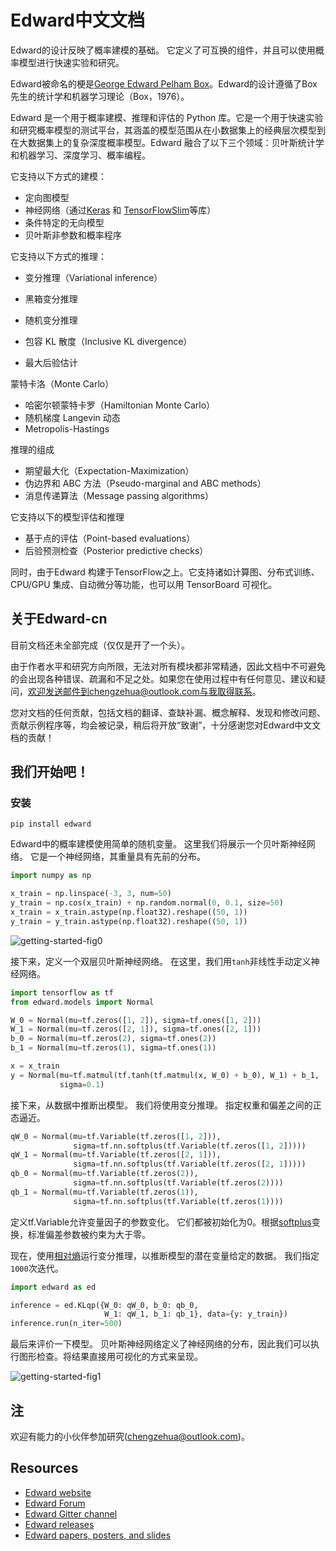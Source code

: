 # Edward中文文档

Edward的设计反映了概率建模的基础。 它定义了可互换的组件，并且可以使用概率模型进行快速实验和研究。

Edward被命名的梗是[George Edward Pelham Box](https://en.wikipedia.org/wiki/George_E._P._Box)。Edward的设计遵循了Box先生的统计学和机器学习理论（Box，1976）。

Edward 是一个用于概率建模、推理和评估的 Python 库。它是一个用于快速实验和研究概率模型的测试平台，其涵盖的模型范围从在小数据集上的经典层次模型到在大数据集上的复杂深度概率模型。Edward 融合了以下三个领域：贝叶斯统计学和机器学习、深度学习、概率编程。

它支持以下方式的建模：

- 定向图模型
- 神经网络（通过[Keras](http://keras.io) 和 [TensorFlowSlim](https://github.com/tensorflow/tensorflow/tree/master/tensorflow/contrib/slim)等库）
- 条件特定的无向模型
- 贝叶斯非参数和概率程序

它支持以下方式的推理：

- 变分推理（Variational inference）


- 黑箱变分推理
- 随机变分推理
- 包容 KL 散度（Inclusive KL divergence）
- 最大后验估计

蒙特卡洛（Monte Carlo）

- 哈密尔顿蒙特卡罗（Hamiltonian Monte Carlo）
- 随机梯度 Langevin 动态
- Metropolis-Hastings

推理的组成

- 期望最大化（Expectation-Maximization）
- 伪边界和 ABC 方法（Pseudo-marginal and ABC methods）
- 消息传递算法（Message passing algorithms）

它支持以下的模型评估和推理

- 基于点的评估（Point-based evaluations）
- 后验预测检查（Posterior predictive checks）

同时，由于Edward 构建于TensorFlow之上。它支持诸如计算图、分布式训练、CPU/GPU 集成、自动微分等功能，也可以用 TensorBoard 可视化。

## 关于Edward-cn

目前文档还未全部完成（仅仅是开了一个头）。

由于作者水平和研究方向所限，无法对所有模块都非常精通，因此文档中不可避免的会出现各种错误、疏漏和不足之处。如果您在使用过程中有任何意见、建议和疑问，欢迎发送邮件到chengzehua@outlook.com与我取得联系。

您对文档的任何贡献，包括文档的翻译、查缺补漏、概念解释、发现和修改问题、贡献示例程序等，均会被记录，稍后将开放“致谢”，十分感谢您对Edward中文文档的贡献！

## 我们开始吧！

### 安装

```
pip install edward
```

Edward中的概率建模使用简单的随机变量。 这里我们将展示一个贝叶斯神经网络。 它是一个神经网络，其重量具有先前的分布。

```python
import numpy as np

x_train = np.linspace(-3, 3, num=50)
y_train = np.cos(x_train) + np.random.normal(0, 0.1, size=50)
x_train = x_train.astype(np.float32).reshape((50, 1))
y_train = y_train.astype(np.float32).reshape((50, 1))
```

![getting-started-fig0](getting-started-fig0.png)

接下来，定义一个双层贝叶斯神经网络。 在这里，我们用`tanh`非线性手动定义神经网络。

```python
import tensorflow as tf
from edward.models import Normal

W_0 = Normal(mu=tf.zeros([1, 2]), sigma=tf.ones([1, 2]))
W_1 = Normal(mu=tf.zeros([2, 1]), sigma=tf.ones([2, 1]))
b_0 = Normal(mu=tf.zeros(2), sigma=tf.ones(2))
b_1 = Normal(mu=tf.zeros(1), sigma=tf.ones(1))

x = x_train
y = Normal(mu=tf.matmul(tf.tanh(tf.matmul(x, W_0) + b_0), W_1) + b_1,
           sigma=0.1)
```

接下来，从数据中推断出模型。 我们将使用变分推理。 指定权重和偏差之间的正态逼近。

```python
qW_0 = Normal(mu=tf.Variable(tf.zeros([1, 2])),
              sigma=tf.nn.softplus(tf.Variable(tf.zeros([1, 2]))))
qW_1 = Normal(mu=tf.Variable(tf.zeros([2, 1])),
              sigma=tf.nn.softplus(tf.Variable(tf.zeros([2, 1]))))
qb_0 = Normal(mu=tf.Variable(tf.zeros(2)),
              sigma=tf.nn.softplus(tf.Variable(tf.zeros(2))))
qb_1 = Normal(mu=tf.Variable(tf.zeros(1)),
              sigma=tf.nn.softplus(tf.Variable(tf.zeros(1))))
```

定义tf.Variable允许变量因子的参数变化。 它们都被初始化为0。根据[softplus](https://en.wikipedia.org/wiki/Rectifier_(neural_networks))变换，标准偏差参数被约束为大于零。

现在，使用[相对熵](https://en.wikipedia.org/wiki/Kullback%E2%80%93Leibler_divergence)运行变分推理，以推断模型的潜在变量给定的数据。 我们指定`1000`次迭代。

```python
import edward as ed

inference = ed.KLqp({W_0: qW_0, b_0: qb_0,
                     W_1: qW_1, b_1: qb_1}, data={y: y_train})
inference.run(n_iter=500)
```

最后来评价一下模型。 贝叶斯神经网络定义了神经网络的分布，因此我们可以执行图形检查。将结果直接用可视化的方式来呈现。

![getting-started-fig1](getting-started-fig1.png)

## 注

欢迎有能力的小伙伴参加研究(chengzehua@outlook.com)。

## Resources

- [Edward website](http://edwardlib.org)
- [Edward Forum](http://discuss.edwardlib.org)
- [Edward Gitter channel](http://gitter.im/blei-lab/edward)
- [Edward releases](https://github.com/blei-lab/edward/releases)
- [Edward papers, posters, and slides](https://github.com/edwardlib/papers)